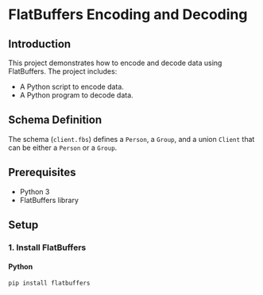 # FlatBuffers Encoding and Decoding

## Introduction

This project demonstrates how to encode and decode data using FlatBuffers. The project includes:
- A Python script to encode data.
- A Python program to decode data.

## Schema Definition

The schema (`client.fbs`) defines a `Person`, a `Group`, and a union `Client` that can be either a `Person` or a `Group`.

## Prerequisites

- Python 3
- FlatBuffers library

## Setup

### 1. Install FlatBuffers

#### Python
```sh
pip install flatbuffers

